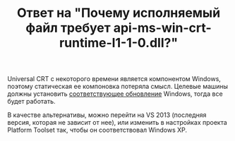 ﻿---
title: "Ответ на \"Почему исполняемый файл требует api-ms-win-crt-runtime-l1-1-0.dll?\""
se.owner.user_id: 240512
se.owner.display_name: "MSDN.WhiteKnight"
se.owner.link: "https://ru.stackoverflow.com/users/240512/msdn-whiteknight"
se.answer_id: 853913
se.question_id: 853885
se.post_type: answer
se.score: 1
se.is_accepted: False
---
<p>Universal CRT с некоторого времени является компонентом Windows, поэтому статическая ее компоновка потеряла смысл. Целевые машины должны установить <a href="https://support.microsoft.com/en-us/help/2999226/update-for-universal-c-runtime-in-windows" rel="nofollow noreferrer">соответствующее обновление</a> Windows, тогда все будет работать. </p>

<p>В качестве альтернативы, можно перейти на VS 2013 (последняя версия, которая не зависит от нее), или изменить в настройках проекта Platform Toolset так, чтобы он соответствовал Windows XP.</p>
